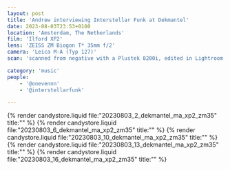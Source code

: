 ```yaml
---
layout: post
title: 'Andrew interviewing Interstellar Funk at Dekmantel'
date: 2023-08-03T23:53+0100
location: 'Amsterdam, The Netherlands'
film: 'Ilford XP2'
lens: 'ZEISS ZM Biogon T* 35mm f/2'
camera: 'Leica M-A (Typ 127)'
scan: 'scanned from negative with a Plustek 8200i, edited in Lightroom'

category: 'music'
people: 
    - '@onevennn'
    - '@interstellarfunk'

---
```


{% render candystore.liquid file:"20230803_2_dekmantel_ma_xp2_zm35" title:"" %}
{% render candystore.liquid file:"20230803_6_dekmantel_ma_xp2_zm35" title:"" %}
{% render candystore.liquid file:"20230803_10_dekmantel_ma_xp2_zm35" title:"" %}
{% render candystore.liquid file:"20230803_13_dekmantel_ma_xp2_zm35" title:"" %}
{% render candystore.liquid file:"20230803_16_dekmantel_ma_xp2_zm35" title:"" %}